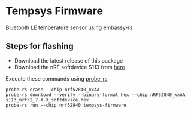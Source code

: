# Tempsys Firmware

Bluetooth LE temperature sensor using embassy-rs

## Steps for flashing

- Download the latest release of this package
- Download the nRF softdevice S113 from [here](https://www.nordicsemi.com/Products/Development-software/s113/download)

Execute these commands using [probe-rs](https://probe.rs)

```shell
probe-rs erase --chip nrf52840_xxAA
probe-rs download --verify --binary-format hex --chip nRF52840_xxAA s113_nrf52_7.X.X_softdevice.hex
probe-rs run --chip nrf52840 tempsys-firmware
```
